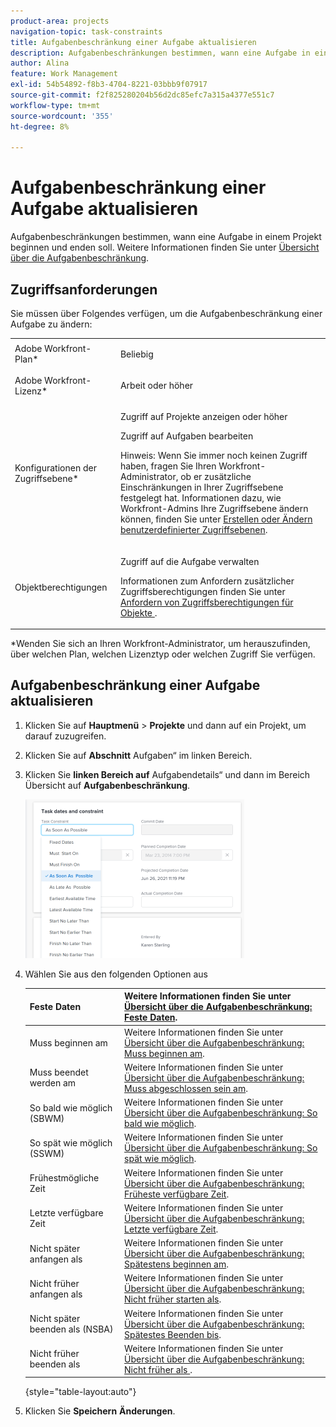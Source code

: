```yaml
---
product-area: projects
navigation-topic: task-constraints
title: Aufgabenbeschränkung einer Aufgabe aktualisieren
description: Aufgabenbeschränkungen bestimmen, wann eine Aufgabe in einem Projekt beginnen und enden soll. Weitere Informationen finden Sie unter Aufgabenbeschränkung - Übersicht.
author: Alina
feature: Work Management
exl-id: 54b54892-f8b3-4704-8221-03bbb9f07917
source-git-commit: f2f825280204b56d2dc85efc7a315a4377e551c7
workflow-type: tm+mt
source-wordcount: '355'
ht-degree: 8%

---
```


# Aufgabenbeschränkung einer Aufgabe aktualisieren

Aufgabenbeschränkungen bestimmen, wann eine Aufgabe in einem Projekt beginnen und enden soll. Weitere Informationen finden Sie unter [Übersicht über die Aufgabenbeschränkung](../../../manage-work/tasks/task-constraints/task-constraint-overview.md).

## Zugriffsanforderungen

Sie müssen über Folgendes verfügen, um die Aufgabenbeschränkung einer Aufgabe zu ändern:

<table style="table-layout:auto"> 
 <col> 
 <col> 
 <tbody> 
  <tr> 
   <td role="rowheader">Adobe Workfront-Plan*</td> 
   <td> <p>Beliebig </p> </td> 
  </tr> 
  <tr> 
   <td role="rowheader">Adobe Workfront-Lizenz*</td> 
   <td> <p>Arbeit oder höher</p> </td> 
  </tr> 
  <tr> 
   <td role="rowheader">Konfigurationen der Zugriffsebene*</td> 
   <td> <p>Zugriff auf Projekte anzeigen oder höher</p> <p>Zugriff auf Aufgaben bearbeiten</p> <p>Hinweis: Wenn Sie immer noch keinen Zugriff haben, fragen Sie Ihren Workfront-Administrator, ob er zusätzliche Einschränkungen in Ihrer Zugriffsebene festgelegt hat. Informationen dazu, wie Workfront-Admins Ihre Zugriffsebene ändern können, finden Sie unter <a href="../../../administration-and-setup/add-users/configure-and-grant-access/create-modify-access-levels.md" class="MCXref xref">Erstellen oder Ändern benutzerdefinierter Zugriffsebenen</a>.</p> </td> 
  </tr> 
  <tr> 
   <td role="rowheader">Objektberechtigungen</td> 
   <td> <p>Zugriff auf die Aufgabe verwalten </p> <p>Informationen zum Anfordern zusätzlicher Zugriffsberechtigungen finden Sie unter <a href="../../../workfront-basics/grant-and-request-access-to-objects/request-access.md" class="MCXref xref">Anfordern von Zugriffsberechtigungen für Objekte </a>.</p> </td> 
  </tr> 
 </tbody> 
</table>

&#42;Wenden Sie sich an Ihren Workfront-Administrator, um herauszufinden, über welchen Plan, welchen Lizenztyp oder welchen Zugriff Sie verfügen.

## Aufgabenbeschränkung einer Aufgabe aktualisieren

1. Klicken Sie auf **Hauptmenü** > **Projekte** und dann auf ein Projekt, um darauf zuzugreifen.
1. Klicken Sie auf **Abschnitt** Aufgaben“ im linken Bereich.
1. Klicken Sie **linken Bereich auf** Aufgabendetails“ und dann im Bereich Übersicht auf **Aufgabenbeschränkung**.

   ![](assets/task-constraint-all-options-in-overview-350x254.png)

1. Wählen Sie aus den folgenden Optionen aus

   | Feste Daten | Weitere Informationen finden Sie unter [Übersicht über die Aufgabenbeschränkung: Feste Daten](../../../manage-work/tasks/task-constraints/fixed-dates.md). |
   |---|---|
   | Muss beginnen am | Weitere Informationen finden Sie unter [Übersicht über die Aufgabenbeschränkung: Muss beginnen am](../../../manage-work/tasks/task-constraints/must-start-on.md). |
   | Muss beendet werden am | Weitere Informationen finden Sie unter [Übersicht über die Aufgabenbeschränkung: Muss abgeschlossen sein am](../../../manage-work/tasks/task-constraints/must-finish-on.md). |
   | So bald wie möglich (SBWM) | Weitere Informationen finden Sie unter [Übersicht über die Aufgabenbeschränkung: So bald wie möglich](../../../manage-work/tasks/task-constraints/as-soon-as-possible.md). |
   | So spät wie möglich (SSWM) | Weitere Informationen finden Sie unter [Übersicht über die Aufgabenbeschränkung: So spät wie möglich](../../../manage-work/tasks/task-constraints/as-late-as-possible.md). |
   | Frühestmögliche Zeit | Weitere Informationen finden Sie unter [Übersicht über die Aufgabenbeschränkung: Früheste verfügbare Zeit](../../../manage-work/tasks/task-constraints/earliest-available-time.md). |
   | Letzte verfügbare Zeit | Weitere Informationen finden Sie unter [Übersicht über die Aufgabenbeschränkung: Letzte verfügbare Zeit](../../../manage-work/tasks/task-constraints/latest-available-time.md). |
   | Nicht später anfangen als | Weitere Informationen finden Sie unter [Übersicht über die Aufgabenbeschränkung: Spätestens beginnen am](../../../manage-work/tasks/task-constraints/start-no-later-than.md). |
   | Nicht früher anfangen als | Weitere Informationen finden Sie unter [Übersicht über die Aufgabenbeschränkung: Nicht früher starten als](../../../manage-work/tasks/task-constraints/start-no-earlier-than.md). |
   | Nicht später beenden als (NSBA) | Weitere Informationen finden Sie unter [Übersicht über die Aufgabenbeschränkung: Spätestes Beenden bis](../../../manage-work/tasks/task-constraints/finish-no-later-than.md). |
   | Nicht früher beenden als | Weitere Informationen finden Sie unter [Übersicht über die Aufgabenbeschränkung: Nicht früher als &#x200B;](../../../manage-work/tasks/task-constraints/finish-no-earlier-than.md). |

   {style="table-layout:auto"}

1. Klicken Sie **Speichern** **Änderungen**.

 
